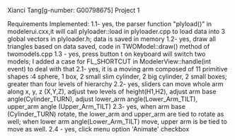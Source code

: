 
Xianci Tang[g-number: G00798675]
Project 1

Requirements Implemented:
1.1-  yes, the parser function "plyload()" in modelerui.cxx,it will call plyloader::load in plyloader.cpp to load data into 3 global vectors in plyloader.h; data is saved in memory
1.2-  yes, draw all triangles based on data saved, code in TWOModel::draw() method of twomodels.cpp
1.3 - yes, press button t on keyboard will switch two models; I added a case for FL_SHORTCUT in ModelerView::handle(int event) to deal with that
2.1-  yes, it is a moving arm composed of 11 primitive shapes :4 sphere, 1 box, 2 small slim cylinder, 2 big cylinder, 2 small boxes; greater than four levels of hierarchy
2.2-  yes, sliders can  move whole arm along x, y, z (X,Y,Z), adjust two levels of height(H1,H2), adjust arm base angle(Cylinder_TURN), adjust lower_arm angle(Lower_Arm_TILT), upper_arm angle (Upper_Arm_TILT)
2.3-  yes, when arm base (Cylinder_TURN) rotate, the lower_arm and upper_arm are tied to rotate as well; when lower arm angle(Lower_Arm_TILT) move, upper arm is be tied to move as well.
2.4 - yes, click menu option 'Animate' checkbox